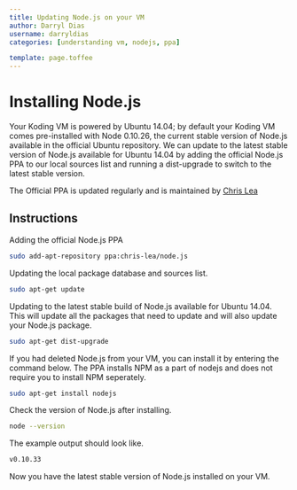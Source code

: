 ```yaml
---
title: Updating Node.js on your VM
author: Darryl Dias
username: darryldias
categories: [understanding vm, nodejs, ppa]

template: page.toffee
---
```


# Installing Node.js

Your Koding VM is powered by Ubuntu 14.04; by default your Koding VM comes pre-installed with Node 0.10.26, the current stable version of Node.js available in the official Ubuntu repository. We can update to the latest stable version of Node.js available for Ubuntu 14.04 by adding the official Node.js PPA to our local sources list and running a dist-upgrade to switch to the latest stable version.

The Official PPA is updated regularly and is maintained by [Chris Lea](https://chrislea.com/)

## Instructions

Adding the official Node.js PPA

```bash
sudo add-apt-repository ppa:chris-lea/node.js
```

Updating the local package database and sources list.

```bash
sudo apt-get update
```

Updating to the latest stable build of Node.js available for Ubuntu 14.04. This will update all the packages that need to update and will also update your Node.js package.

```bash
sudo apt-get dist-upgrade
```

If you had deleted Node.js from your VM, you can install it by entering the command below. The PPA installs NPM as a part of nodejs and does not require you to install NPM seperately.

```bash
sudo apt-get install nodejs
```

Check the version of Node.js after installing. 

```bash
node --version
```

The example output should look like.

```bash
v0.10.33
```

Now you have the latest stable version of Node.js installed on your VM.
